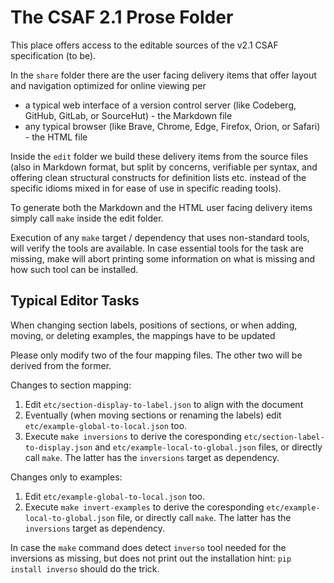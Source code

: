 # The CSAF 2.1 Prose Folder

This place offers access to the editable sources of the v2.1 CSAF specification (to be).

In the `share` folder there are the user facing delivery items that offer layout and navigation
optimized for online viewing per

- a typical web interface of a version control server (like Codeberg, GitHub, GitLab, or SourceHut) - the Markdown file
- any typical browser (like Brave, Chrome, Edge, Firefox, Orion, or Safari) - the HTML file

Inside the `edit` folder we build these delivery items from the source files (also in Markdown format, but
split by concerns, verifiable per syntax, and offering clean structural constructs for definition lists etc.
instead of the specific idioms mixed in for ease of use in specific reading tools).

To generate both the Markdown and the HTML user facing delivery items simply call `make` inside the edit folder.

Execution of any `make` target / dependency that uses non-standard tools, will verify the tools are available.
In case essential tools for the task are missing,
make will abort printing some information on what is missing and how such tool can be installed.


## Typical Editor Tasks

When changing section labels, positions of sections, or when adding, moving, or deleting examples,
the mappings have to be updated

Please only modify two of the four mapping files. The other two will be derived from the former.

Changes to section mapping:

1. Edit `etc/section-display-to-label.json` to align with the document
2. Eventually (when moving sections or renaming the labels) edit `etc/example-global-to-local.json` too.
3. Execute `make inversions` to derive the coresponding `etc/section-label-to-display.json` and
   `etc/example-local-to-global.json` files, or directly call `make`.
   The latter has the `inversions` target as dependency.

Changes only to examples:

1. Edit `etc/example-global-to-local.json` too.
2. Execute `make invert-examples` to derive the coresponding `etc/example-local-to-global.json` file, or directly call `make`.
   The latter has the `inversions` target as dependency.

In case the `make` command does detect `inverso` tool needed for the inversions as missing,
but does not print out the installation hint: `pip install inverso` should do the trick.
